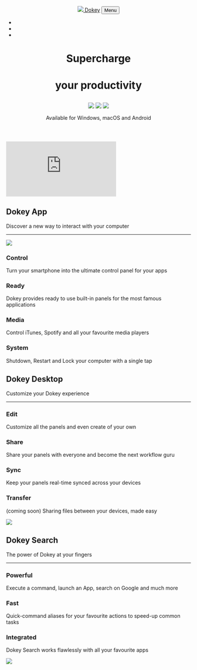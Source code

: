 <html lang="en">

<head>
    <link href="web/vendor/bootstrap/css/bootstrap.min.css" rel="stylesheet">
    <link rel="stylesheet" href="web/vendor/font-awesome/css/font-awesome.min.css">
    <link href="https://fonts.googleapis.com/css?family=Nunito+Sans:600,700" rel="stylesheet">
    <link rel="stylesheet" href="web/vendor/feather/feather.css">
    <link href="web/css/build.css" rel="stylesheet">
</head>

<body id="page-top">
    <!-- Masthead -->
    <header class="masthead h-100" id="home">
        <!-- Navigation -->
        <nav class="bg_grad_1 navbar navbar-expand-lg navbar-light" id="mainNav">
            <div class="container col-12 col-md-11">
                <a class="navbar-brand js-scroll-trigger" href="#page-top"><img src="img/logo.png"> Dokey</a>
                <button class="navbar-toggler navbar-toggler-right" type="button" data-toggle="collapse"
                        data-target="#navbarResponsive" aria-controls="navbarResponsive" aria-expanded="false"
                        aria-label="Toggle navigation">Menu
                    <i class="fa fa-bars"></i>
                </button>
                <div class="collapse navbar-collapse" id="navbarResponsive">
                    <ul class="navbar-nav ml-auto">
                        <li class="nav-item">
                            <a class="nav-link js-scroll-trigger text-center" href="#features"></a>
                        </li>
                        <li class="nav-item">
                            <a class="nav-link js-scroll-trigger text-center" href="#mc-embedded-subscribe-form"></a>
                        </li>
                        <li class="nav-item">
                            <a class="nav-link js-scroll-trigger text-center" href="#contact"></a>
                        </li>
                    </ul>
                </div>
            </div>
        </nav>
        <div class="container-fluid content d-flex align-items-center h-75">
            <div class="offset-md-1 flex-column no-gutters">
                <h1>Supercharge</h1>
                <h1 class="mt-1">your productivity</h1>
                <h2 class="mt-3 col-md-8 col-10"></h2>
                <div class="flex-row flex-sm-column">
                </div>
            </div>
        </div>
        <div class="container-fluid content d-flex h-25">
            <div class="offset-md-1 flex-column no-gutters">
                <div class="os-info">
                    <img src="web/img/os_windows.png">
                    <img src="web/img/os_mac.png">
                    <img src="web/img/os_android.png">
                    <p>
                        Available for Windows, macOS and Android
                    </p>
                </div>
            </div>
        </div>
    </header>
    <iframe class="embed-responsive-item youtube-video"
                            src="https://www.youtube-nocookie.com/embed/EQjjOt5CJX8?enablejsapi=1"
                            frameborder="0" allow="accelerometer; autoplay; encrypted-media; gyroscope; picture-in-picture" allowfullscreen></iframe>            
    <!-- Feature - Dokey App -->
    <section class="features">
        <div class="container">
            <div class="section-heading text-center" id="features">
                <h2>Dokey App</h2>
                <p>Discover a new way to interact with your computer</p>
                <hr>
            </div>
            <div class="row">
                <div class="col-lg-4 my-auto text-center">
                    <img class="col-12" src="web/img/phone.png">
                </div>
                <div class="col-lg-8 my-auto">
                    <div class="container-fluid">
                        <div class="row">
                            <div class="col-lg-6">
                                <div class="feature-item">
                                    <i class="fe fe-grid accent-1"></i>
                                    <h3>Control</h3>
                                    <p class="text-muted">Turn your smartphone into the ultimate control panel for your apps</p>
                                </div>
                            </div>
                            <div class="col-lg-6">
                                <div class="feature-item">
                                    <i class="fe fe-layers accent-1"></i>
                                    <h3>Ready</h3>
                                    <p class="text-muted">Dokey provides ready to use built-in panels for the most famous applications</p>
                                </div>
                            </div>
                        </div>
                        <div class="row">
                            <div class="col-lg-6">
                                <div class="feature-item">
                                    <i class="fe fe-music accent-1"></i>
                                    <h3>Media</h3>
                                    <p class="text-muted">Control iTunes, Spotify and all your favourite media players</p>
                                </div>
                            </div>
                            <div class="col-lg-6">
                                <div class="feature-item">
                                    <i class="fe fe-power accent-1"></i>
                                    <h3>System</h3>
                                    <p class="text-muted">Shutdown, Restart and Lock your computer with a single tap</p>
                                </div>
                            </div>
                        </div>
                    </div>
                </div>
            </div>
        </div>
    </section>
    <!-- Feature - Dokey Dekstop -->
    <section class="features">
        <div class="container">
            <div class="section-heading text-center">
                <h2>Dokey Desktop</h2>
                <p>Customize your Dokey experience</p>
                <hr>
            </div>
            <div class="row">
                <div class="col-lg-8 my-auto">
                    <div class="container-fluid">
                        <div class="row">
                            <div class="col-lg-6">
                                <div class="feature-item">
                                    <i class="fe fe-edit accent-2"></i>
                                    <h3>Edit</h3>
                                    <p class="text-muted">Customize all the panels and even create of your own</p>
                                </div>
                            </div>
                            <div class="col-lg-6">
                                <div class="feature-item">
                                    <i class="fe fe-share-2 accent-2"></i>
                                    <h3>Share</h3>
                                    <p class="text-muted">Share your panels with everyone and become the next workflow guru</p>
                                </div>
                            </div>
                        </div>
                        <div class="row">
                            <div class="col-lg-6">
                                <div class="feature-item">
                                    <i class="fe fe-cast accent-2"></i>
                                    <h3>Sync</h3>
                                    <p class="text-muted">Keep your panels real-time synced across your devices</p>
                                </div>
                            </div>
                            <div class="col-lg-6">
                                <div class="feature-item">
                                    <i class="fe fe-send accent-2"></i>
                                    <h3>Transfer</h3>
                                    <p class="text-muted">(coming soon) Sharing files between your devices, made easy</p>
                                </div>
                            </div>
                        </div>
                    </div>
                </div>
                <div class="col-lg-4 my-auto text-center">
                    <img class="col-12" src="web/img/desktop.png">
                </div>
            </div>
        </div>
    </section>
    <!-- Feature - Dokey Search -->
    <section class="features">
        <div class="container">
            <div class="section-heading text-center">
                <h2>Dokey Search</h2>
                <p>The power of Dokey at your fingers</p>
                <hr>
            </div>
            <div class="row">
                <div class="col-lg-12 my-auto">
                    <div class="container-fluid">
                        <div class="row">
                            <div class="col-lg-4">
                                <div class="feature-item">
                                    <i class="fe fe-cpu accent-3"></i>
                                    <h3>Powerful</h3>
                                    <p class="text-muted">Execute a command, launch an App, search on Google and much more</p>
                                </div>
                            </div>
                            <div class="col-lg-4">
                                <div class="feature-item">
                                    <i class="fe fe-fast-forward accent-3"></i>
                                    <h3>Fast</h3>
                                    <p class="text-muted">Quick-command aliases for your favourite actions to speed-up common tasks</p>
                                </div>
                            </div>
                            <div class="col-lg-4">
                                <div class="feature-item">
                                    <i class="fe fe-box accent-3"></i>
                                    <h3>Integrated</h3>
                                    <p class="text-muted">Dokey Search works flawlessly with all your favourite apps</p>
                                </div>
                            </div>
                        </div>
                        <div class="row">
                            <div class="col-12 my-auto text-center">
                                <img class="col-12" src="web/img/search.png">
                            </div>
                        </div>
                    </div>
                </div>
            </div>
        </div>
    </section>
    <div class="gradients">
    </div>
</body>
</html>
